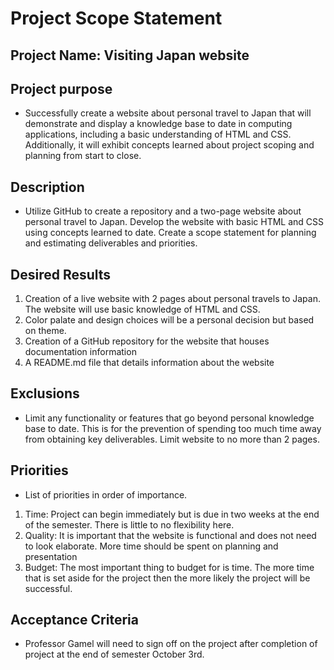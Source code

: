 # **Project Scope Statement**

## Project Name: Visiting Japan website 

## Project purpose
* Successfully create a website about personal travel to Japan that will demonstrate and display a knowledge base to date in computing applications, including a basic understanding of HTML and CSS. Additionally, it will exhibit concepts learned about project scoping and planning from start to close. 

## Description
* Utilize GitHub to create a repository and a two-page website about personal travel to Japan. Develop the website with basic HTML and CSS using concepts learned to date. Create a scope statement for planning and estimating deliverables and priorities. 

## Desired Results
1. Creation of a live website with 2 pages about personal travels to Japan. The website will use basic knowledge of HTML and CSS.
2. Color palate and design choices will be a personal decision but based on theme.
3. Creation of a GitHub repository for the website that houses documentation information 
4. A README.md file that details information about the website 

## Exclusions
* Limit any functionality or features that go beyond personal knowledge base to date. This is for the prevention of spending too much time away from obtaining key deliverables. Limit website to no more than 2 pages.

## Priorities
* List of priorities in order of importance.
1. Time: Project can begin immediately but is due in two weeks at the end of the semester. There is little to no flexibility here.
2. Quality: It is important that the website is functional and does not need to look elaborate. More time should be spent on planning and presentation
3. Budget: The most important thing to budget for is time. The more time that is set aside for the project then the more likely the project will be successful.

## Acceptance Criteria
* Professor Gamel will need to sign off on the project after completion of project at the end of semester October 3rd. 